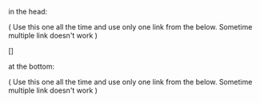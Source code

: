 in the head:

<link rel="stylesheet" href="https://fakhrul62.github.io/icons/css/fontawesome.css">       
( Use this one all the time and use only one link from the below. Sometime multiple link doesn't work )

[<link rel="stylesheet" href="https://fakhrul62.github.io/icons/css/brands.css">]

<link rel="stylesheet" href="https://fakhrul62.github.io/icons/css/brands.min.css">

<link rel="stylesheet" href="https://fakhrul62.github.io/icons/css/duotone.css">

<link rel="stylesheet" href="https://fakhrul62.github.io/icons/css/duotone.min.css">

<link rel="stylesheet" href="https://fakhrul62.github.io/icons/css/light.css">

<link rel="stylesheet" href="https://fakhrul62.github.io/icons/css/light.min.css">
<link rel="stylesheet" href="https://fakhrul62.github.io/icons/css/regular.css">
<link rel="stylesheet" href="https://fakhrul62.github.io/icons/css/regular.min.css">
<link rel="stylesheet" href="https://fakhrul62.github.io/icons/css/sharp-light.css">
<link rel="stylesheet" href="https://fakhrul62.github.io/icons/css/sharp-light.min.css">
<link rel="stylesheet" href="https://fakhrul62.github.io/icons/css/sharp-regular.css">
<link rel="stylesheet" href="https://fakhrul62.github.io/icons/css/sharp-regular.min.css">
<link rel="stylesheet" href="https://fakhrul62.github.io/icons/css/sharp-solid.css">
<link rel="stylesheet" href="https://fakhrul62.github.io/icons/css/sharp-solid.min.css">
<link rel="stylesheet" href="https://fakhrul62.github.io/icons/css/sharp-thin.css">
<link rel="stylesheet" href="https://fakhrul62.github.io/icons/css/sharp-thin.min.css">
<link rel="stylesheet" href="https://fakhrul62.github.io/icons/css/solid.css">
<link rel="stylesheet" href="https://fakhrul62.github.io/icons/css/solid.min.css">
<link rel="stylesheet" href="https://fakhrul62.github.io/icons/css/svg-with-js.css">
<link rel="stylesheet" href="https://fakhrul62.github.io/icons/css/svg-with-js.min.css">
<link rel="stylesheet" href="https://fakhrul62.github.io/icons/css/thin.css">
<link rel="stylesheet" href="https://fakhrul62.github.io/icons/css/thin.min.css">
<link rel="stylesheet" href="https://fakhrul62.github.io/icons/css/v4-font-face.css">
<link rel="stylesheet" href="https://fakhrul62.github.io/icons/css/v4-font-face.min.css">
<link rel="stylesheet" href="https://fakhrul62.github.io/icons/css/v4-shims.css">
<link rel="stylesheet" href="https://fakhrul62.github.io/icons/css/v4-shims.min.css">
<link rel="stylesheet" href="https://fakhrul62.github.io/icons/css/v5-font-face.css">
<link rel="stylesheet" href="https://fakhrul62.github.io/icons/css/v5-font-face.min.css">


at the bottom:
<script src="https://fakhrul62.github.io/icons/js/fontawesome.js"></script>
( Use this one all the time and use only one link from the below. Sometime multiple link doesn't work )
<script src="https://fakhrul62.github.io/icons/js/sharp-thin.js"></script>

